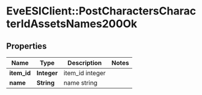# EveESIClient::PostCharactersCharacterIdAssetsNames200Ok

## Properties
Name | Type | Description | Notes
------------ | ------------- | ------------- | -------------
**item_id** | **Integer** | item_id integer | 
**name** | **String** | name string | 


